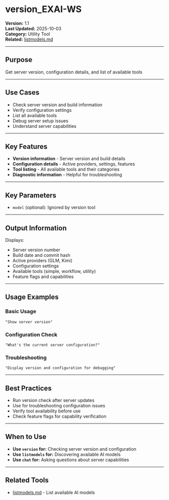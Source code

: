 # version_EXAI-WS

**Version:** 1.1  
**Last Updated:** 2025-10-03  
**Category:** Utility Tool  
**Related:** [listmodels.md](listmodels.md)

---

## Purpose

Get server version, configuration details, and list of available tools

---

## Use Cases

- Check server version and build information
- Verify configuration settings
- List all available tools
- Debug server setup issues
- Understand server capabilities

---

## Key Features

- **Version information** - Server version and build details
- **Configuration details** - Active providers, settings, features
- **Tool listing** - All available tools and their categories
- **Diagnostic information** - Helpful for troubleshooting

---

## Key Parameters

- `model` (optional): Ignored by version tool

---

## Output Information

Displays:
- Server version number
- Build date and commit hash
- Active providers (GLM, Kimi)
- Configuration settings
- Available tools (simple, workflow, utility)
- Feature flags and capabilities

---

## Usage Examples

### Basic Usage
```
"Show server version"
```

### Configuration Check
```
"What's the current server configuration?"
```

### Troubleshooting
```
"Display version and configuration for debugging"
```

---

## Best Practices

- Run version check after server updates
- Use for troubleshooting configuration issues
- Verify tool availability before use
- Check feature flags for capability verification

---

## When to Use

- **Use `version` for:** Checking server version and configuration
- **Use `listmodels` for:** Discovering available AI models
- **Use `chat` for:** Asking questions about server capabilities

---

## Related Tools

- [listmodels.md](listmodels.md) - List available AI models

